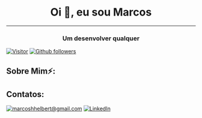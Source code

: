 <h1 align="center">Oi 👋, eu sou Marcos</h1>
<hr size="1">
<h3 align="center">Um desenvolver qualquer</h3>

[![Visitor](https://visitor-badge.laobi.icu/badge?page_id=MarcosHADM.MarcosHADM)](https://github.com/MarcosHADM) [![Github followers](https://img.shields.io/github/followers/MarcosHADM.svg?style=social&label=Follow&maxAge=2592000)](https://github.com/MarcosHADM?tab=followers)

<div> <h2> Sobre Mim⚡:</h2>

</div>


<div> <h2>Contatos:</h2>

<a href="mailto:ConnectWith@laxmena.com">![marcoshhelbert@gmail.com](https://img.shields.io/badge/Gmail-D14836?style=for-the-badge&logo=gmail&logoColor=white)</a> <a href="https://www.linkedin.com/in/marcos-helbert-806861219/">![LinkedIn](https://img.shields.io/badge/LinkedIn-0077B5?style=for-the-badge&logo=linkedin&logoColor=white)</a>
</div>


<!--
**MarcosHADM/MarcosHADM** is a ✨ _special_ ✨ repository because its `README.md` (this file) appears on your GitHub profile.

Here are some ideas to get you started:

- 🔭 I’m currently working on ...
- 🌱 I’m currently learning ...
- 👯 I’m looking to collaborate on ...
- 🤔 I’m looking for help with ...
- 💬 Ask me about ...
- 📫 How to reach me: ...
- 😄 Pronouns: ...
- ⚡ Fun fact: ...
-->
